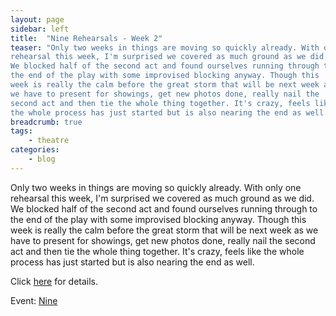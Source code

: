 ```yaml
---
layout: page
sidebar: left
title:  "Nine Rehearsals - Week 2"
teaser: "Only two weeks in things are moving so quickly already. With only one
rehearsal this week, I'm surprised we covered as much ground as we did.
We blocked half of the second act and found ourselves running through to
the end of the play with some improvised blocking anyway. Though this
week is really the calm before the great storm that will be next week as
we have to present for showings, get new photos done, really nail the
second act and then tie the whole thing together. It's crazy, feels like
the whole process has just started but is also nearing the end as well. "
breadcrumb: true
tags:
    - theatre
categories:
    - blog
---
```


Only two weeks in things are moving so quickly already. With only one
rehearsal this week, I'm surprised we covered as much ground as we did.
We blocked half of the second act and found ourselves running through to
the end of the play with some improvised blocking anyway. Though this
week is really the calm before the great storm that will be next week as
we have to present for showings, get new photos done, really nail the
second act and then tie the whole thing together. It's crazy, feels like
the whole process has just started but is also nearing the end as well. 

Click
[here](http://nine.kevanatkins.com "http://nine.kevanatkins.com") for
details.

Event:
[Nine](http://www.kevanatkins.com/events/1 "http://www.kevanatkins.com/events/1")

